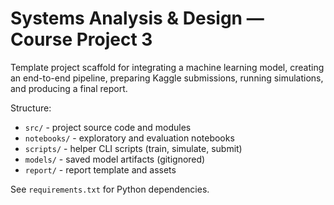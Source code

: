 # Systems Analysis & Design — Course Project 3

Template project scaffold for integrating a machine learning model, creating an end-to-end pipeline, preparing Kaggle submissions, running simulations, and producing a final report.

Structure:
- `src/` - project source code and modules
- `notebooks/` - exploratory and evaluation notebooks
- `scripts/` - helper CLI scripts (train, simulate, submit)
- `models/` - saved model artifacts (gitignored)
- `report/` - report template and assets

See `requirements.txt` for Python dependencies.
